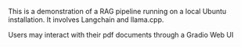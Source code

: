  This is a demonstration of a RAG pipeline running on a local Ubuntu installation. It involves Langchain and llama.cpp. 

 Users may interact with their pdf documents through a Gradio Web UI

